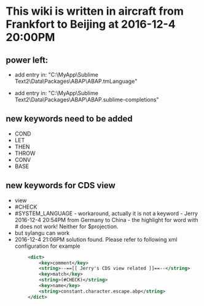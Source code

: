 # This wiki is written in aircraft from Frankfort to Beijing at 2016-12-4 20:00PM
## power left: 

* add entry in: "C:\MyApp\Sublime Text2\Data\Packages\ABAP\ABAP.tmLanguage"

* add entry in: "C:\MyApp\Sublime Text2\Data\Packages\ABAP\ABAP.sublime-completions"

## new keywords need to be added

* COND
* LET
* THEN
* THROW
* CONV
* BASE

## new keywords for CDS view

* view
* #CHECK
* #SYSTEM_LANGUAGE - workaround, actually it is not a keyword - Jerry 2016-12-4 20:54PM from Germany to China - the highlight for word with # does not work! Neither for $projection.
* but sylangu can work 
* 2016-12-4 21:06PM solution found. Please refer to following xml configuration for example
```xml
		<dict>
			<key>comment</key>
			<string>--==[[ Jerry's CDS view related ]]==--</string>				
			<key>match</key>
			<string>(#CHECK)</string>
			<key>name</key>
			<string>constant.character.escape.abp</string>
		</dict>   
```


